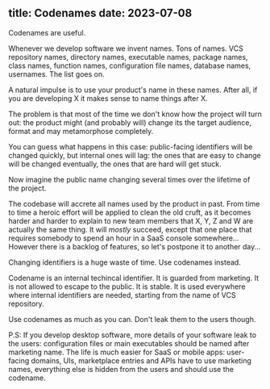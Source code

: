 title: Codenames
date: 2023-07-08
----
Codenames are useful.

Whenever we develop software we invent names. Tons of names. VCS repository
names, directory names, executable names, package names, class names, function
names, configuration file names, database names, usernames. The list goes on.

A natural impulse is to use your product's name in these names. After all,
if you are developing X it makes sense to name things after X.

The problem is that most of the time we don't know how the project will turn
out: the product might (and probably will) change its the target audience,
format and may metamorphose completely.

You can guess what happens in this case: public-facing identifiers will
be changed quickly, but internal ones will lag: the ones that are easy to
change will be changed eventually, the ones that are hard will get stuck.

Now imagine the public name changing several times over the lifetime of the
project.

The codebase will accrete all names used by the product in past. From time to
time a heroic effort will be applied to clean the old cruft, as it becomes
harder and harder to explain to new team members that X, Y, Z and W are
actually the same thing. It will _mostly_ succeed, except that one place
that requires somebody to spend an hour in a SaaS console somewhere... However
there is a backlog of features, so let's postpone it to another day...

Changing identifiers is a huge waste of time. Use codenames instead.

Codename is an internal techincal identifier. It is guarded from marketing.
It is not allowed to escape to the public. It is stable. It is used everywhere
where internal identifiers are needed, starting from the name of VCS repository.

Use codenames as much as you can. Don't leak them to the users though.

P.S: If you develop desktop software, more details of your software leak
to the users: configuration files or main executables should be named
after marketing name. The life is much easier for SaaS or mobile apps:
user-facing domains, UIs, marketplace entries and APIs have to use marketing
names, everything else is hidden from the users and should use the codename.
